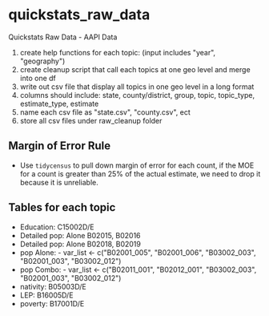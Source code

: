 # quickstats_raw_data
Quickstats Raw Data - AAPI Data

1. create help functions for each topic: (input includes "year", "geography")
2. create cleanup script that call each topics at one geo level and merge into one df
3. write out csv file that display all topics in one geo level in a long format
4. columns should include: state, county/district, group, topic, topic_type, estimate_type, estimate
5. name each csv file as "state.csv", "county.csv", ect
6. store all csv files under raw_cleanup folder

## Margin of Error Rule

- Use `tidycensus` to pull down margin of error for each count, if the MOE for a count is greater than 25% of the actual estimate, we need to drop it because it is unreliable.

## Tables for each topic

- Education: C15002D/E
- Detailed pop: Alone B02015, B02016
- Detailed pop: Alone B02018, B02019
- pop Alone: - var_list <- c("B02001_005", "B02001_006", "B03002_003",
                    "B02001_003", "B03002_012")
- pop Combo: - var_list <- c("B02011_001", "B02012_001", "B03002_003",
                    "B02001_003", "B03002_012")  
- nativity: B05003D/E
- LEP: B16005D/E
- poverty: B17001D/E
